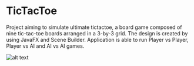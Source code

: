 # TicTacToe
Project aiming to simulate ultimate tictactoe, a board game composed of nine tic-tac-toe boards arranged in a 3-by-3 grid.
The design is created by using JavaFX and Scene Builder. Application is able to run Player vs Player, Player vs AI and AI vs AI games.




![alt text](https://upload.wikimedia.org/wikipedia/commons/d/d1/Incomplete_Ultimate_Tic-Tac-Toe_Board.png "x")
